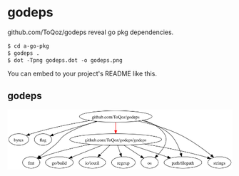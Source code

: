 # godeps

github.com/ToQoz/godeps reveal go pkg dependencies.

    $ cd a-go-pkg
    $ godeps .
    $ dot -Tpng godeps.dot -o godeps.png

You can embed to your project's README like this.

## godeps

![Dependencies graph](godeps.png?raw=true)
